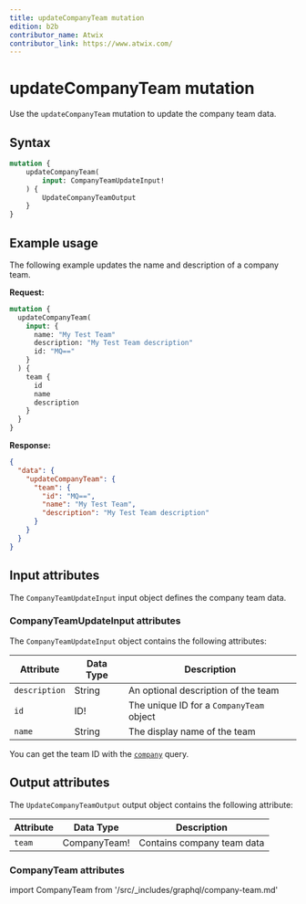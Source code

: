 ```yaml
---
title: updateCompanyTeam mutation
edition: b2b
contributor_name: Atwix
contributor_link: https://www.atwix.com/
---
```


# updateCompanyTeam mutation

Use the `updateCompanyTeam` mutation to update the company team data.

## Syntax

```graphql
mutation {
    updateCompanyTeam(
        input: CompanyTeamUpdateInput!
    ) {
        UpdateCompanyTeamOutput
    }
}
```

## Example usage

The following example updates the name and description of a company team.

**Request:**

```graphql
mutation {
  updateCompanyTeam(
    input: {
      name: "My Test Team"
      description: "My Test Team description"
      id: "MQ=="
    }
  ) {
    team {
      id
      name
      description
    }
  }
}
```

**Response:**

```json
{
  "data": {
    "updateCompanyTeam": {
      "team": {
        "id": "MQ==",
        "name": "My Test Team",
        "description": "My Test Team description"
      }
    }
  }
}
```

## Input attributes

The `CompanyTeamUpdateInput` input object defines the company team data.

### CompanyTeamUpdateInput attributes

The `CompanyTeamUpdateInput` object contains the following attributes:

Attribute |  Data Type | Description
--- | --- | ---
`description` | String | An optional description of the team
`id` | ID! | The unique ID for a `CompanyTeam` object
`name` | String | The display name of the team

You can get the team ID with the [`company`](../queries/company.md) query.

## Output attributes

The `UpdateCompanyTeamOutput` output object contains the following attribute:

Attribute |  Data Type | Description
--- | --- | ---
`team` | CompanyTeam! | Contains company team data

### CompanyTeam attributes

import CompanyTeam from '/src/_includes/graphql/company-team.md'

<CompanyTeam />
